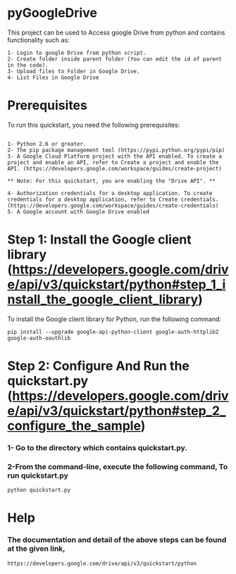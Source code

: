 # pyGoogleDrive
This project can be used to Access google Drive from python and contains functionality such as:

```
1- Login to google Drive from python script.
2- Create folder inside parent folder (You can edit the id of parent in the code).
3- Upload files to Folder in Google Drive.
4- List Files in Google Drive
```


# Prerequisites
To run this quickstart, you need the following prerequisites:
```

1- Python 2.6 or greater.
2- The pip package management tool (https://pypi.python.org/pypi/pip)
3- A Google Cloud Platform project with the API enabled. To create a project and enable an API, refer to Create a project and enable the API. (https://developers.google.com/workspace/guides/create-project)

** Note: For this quickstart, you are enabling the "Drive API". ** 

4- Authorization credentials for a desktop application. To create credentials for a desktop application, refer to Create credentials. (https://developers.google.com/workspace/guides/create-credentials)
5- A Google account with Google Drive enabled

```

# Step 1: Install the Google client library (https://developers.google.com/drive/api/v3/quickstart/python#step_1_install_the_google_client_library)

To install the Google client library for Python, run the following command:

```
pip install --upgrade google-api-python-client google-auth-httplib2 google-auth-oauthlib
```

# Step 2: Configure And Run the quickstart.py (https://developers.google.com/drive/api/v3/quickstart/python#step_2_configure_the_sample)

### 1- Go to the directory which contains quickstart.py.
### 2-From the command-line, execute the following command, To run quickstart.py

```
python quickstart.py
```

# Help

### The documentation and detail of the above steps can be found at the given link,

```
https://developers.google.com/drive/api/v3/quickstart/python
```

